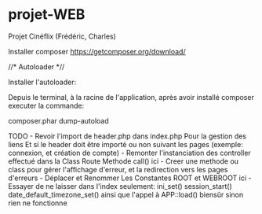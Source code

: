 # projet-WEB
Projet Cinéflix (Frédéric, Charles)


Installer composer
https://getcomposer.org/download/

//* Autoloader *//

Installer l'autoloader:

Depuis le terminal, à la racine de l'application, après avoir installé composer executer la commande:

composer.phar dump-autoload

TODO
    - Revoir l'import de header.php dans index.php
        Pour la gestion des liens
        Et si le header doit être importé ou non suivant les pages (exemple: connexion, et création de compte)
    - Remonter l'instanciation des controller effectué dans la Class Route Methode call() ici
    - Creer une methode ou class pour gérer l'affichage d'erreur, et la redirection vers les pages d'erreurs
    - Déplacer et Renommer Les Constantes ROOT et WEBROOT ici
    - Essayer de ne laisser dans l'index seulement:
      ini_set()
      session_start()
      date_default_timezone_set()
      ainsi que l'appel à APP::load() biensûr sinon rien ne fonctionne
